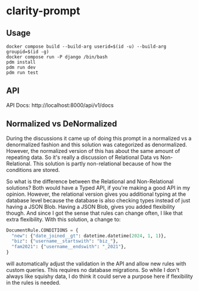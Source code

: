 # clarity-prompt

## Usage

```
docker compose build --build-arg userid=$(id -u) --build-arg groupid=$(id -g)
docker compose run -P django /bin/bash
pdm install
pdm run dev
pdm run test
```

## API

API Docs: http://localhost:8000/api/v1/docs

## Normalized vs DeNormalized

During the discussions it came up of doing this prompt in a normalized vs a denormalized fashion and this solution was categorized as denormalized. However, the normalized version of this has about the same amount of repeating data. So it's really a discussion of Relational Data vs Non-Relational. This solution is partly non-relational because of how the conditions are stored.

So what is the difference between the Relational and Non-Relational solutions? Both would have a Typed API, if you're making a good API in my opinion. However, the relational version gives you additional typing at the database level because the database is also checking types instead of just having a JSON Blob. Having a JSON Blob, gives you added flexibility though. And since I got the sense that rules can change often, I like that extra flexibility. With this solution, a change to:

```python
DocumentRule.CONDITIONS = {
  "new": {"date_joined__gt": datetime.datetime(2024, 1, 1)},
  "biz": {"username__startswith": "biz_"},
  "fam2021": {"username__endswith": "_2021"},
}
```

will automatically adjust the validation in the API and allow new rules with custom queries. This requires no database migrations. So while I don't always like squishy data, I do think it could serve a purpose here if flexibility in the rules is needed.
